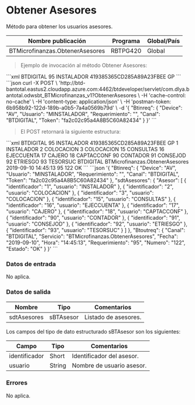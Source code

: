 # Obtener Asesores 

Método para obtener los usuarios asesores. 

Nombre publicación | Programa | Global/País 
--------- | ----------- | ----------- 
BTMicrofinanzas.ObtenerAsesores |  RBTPG420  | Global 

> Ejemplo de invocación al método Obtener Asesores: 

<code-group> 
<code-block title="XML" active> 
```xml 
<soapenv:Envelope xmlns:soapenv="http://schemas.xmlsoap.org/soap/envelope/" xmlns:bts="http://uy.com.dlya.bantotal/BTSOA/"> 
   <soapenv:Header/> 
   <soapenv:Body> 
      <bts:BTMicrofinanzas.ObtenerAsesores> 
         <bts:Btinreq> 
            <bts:Canal>BTDIGITAL</bts:Canal> 
            <bts:Requerimiento>95</bts:Requerimiento> 
            <bts:Usuario>INSTALADOR</bts:Usuario> 
            <bts:Token>419385365CD285A89A23FBEE</bts:Token> 
            <bts:Device>GP</bts:Device> 
         </bts:Btinreq> 
      </bts:BTMicrofinanzas.ObtenerAsesores> 
   </soapenv:Body> 
</soapenv:Envelope> 
``` 
</code-block> 

<code-block title="JSON"> 
```json 
curl -X POST \ 
  'http://btd-bantotal.eastus2.cloudapp.azure.com:4462/btdeveloper/servlet/com.dlya.bantotal.odwsbt_BTMicrofinanzas_v1?ObtenerAsesores \ 
  -H 'cache-control: no-cache' \ 
  -H 'content-type: application/json' \ 
  -H 'postman-token: 6b958b92-122d-189b-a0b5-7a4a0569b79d' \ 
  -d '{ 
	"Btinreq": { 
		"Device": "AV", 
		"Usuario": "MINSTALADOR", 
		"Requerimiento": "", 
		"Canal": "BTDIGITAL", 
		"Token": "fa2c02c95a4A8B5C60A82434" 
	} 
}' 
``` 
</code-block> 
</code-group> 

> El POST retornará la siguiente estructura: 

<code-group> 
<code-block title="XML" active> 
```xml 
<SOAP-ENV:Envelope xmlns:SOAP-ENV="http://schemas.xmlsoap.org/soap/envelope/" xmlns:xsd="http://www.w3.org/2001/XMLSchema" xmlns:SOAP-ENC="http://schemas.xmlsoap.org/soap/encoding/" xmlns:xsi="http://www.w3.org/2001/XMLSchema-instance"> 
   <SOAP-ENV:Body> 
      <BTMicrofinanzas.ObtenerAsesoresResponse> 
         <Btinreq> 
            <Canal>BTDIGITAL</Canal> 
            <Requerimiento>95</Requerimiento> 
            <Usuario>INSTALADOR</Usuario> 
            <Token>419385365CD285A89A23FBEE</Token> 
            <Device>GP</Device> 
         </Btinreq> 
         <sdtAsesores> 
            <Asesor> 
               <identificador>1</identificador> 
               <usuario>INSTALADOR</usuario> 
            </Asesor> 
            <Asesor> 
               <identificador>2</identificador> 
               <usuario>COLOCACION</usuario> 
            </Asesor> 
            <Asesor> 
               <identificador>3</identificador> 
               <usuario>COLOCACION</usuario> 
            </Asesor> 
            <Asesor> 
               <identificador>15</identificador> 
               <usuario>CONSULTAS</usuario> 
            </Asesor> 
            <Asesor> 
               <identificador>16</identificador> 
               <usuario>EJECCUENTA</usuario> 
            </Asesor> 
            <Asesor> 
               <identificador>17</identificador> 
               <usuario>CAJERO</usuario> 
            </Asesor> 
            <Asesor> 
               <identificador>18</identificador> 
               <usuario>CAPTACCONF</usuario> 
            </Asesor> 
            <Asesor> 
               <identificador>90</identificador> 
               <usuario>CONTADOR</usuario> 
            </Asesor> 
            <Asesor> 
               <identificador>91</identificador> 
               <usuario>CONSEJOD</usuario> 
            </Asesor> 
            <Asesor> 
               <identificador>92</identificador> 
               <usuario>ETRIESGO</usuario> 
            </Asesor> 
            <Asesor> 
               <identificador>93</identificador> 
               <usuario>TESORSUC</usuario> 
            </Asesor> 
         </sdtAsesores> 
         <Erroresnegocio></Erroresnegocio> 
         <Btoutreq> 
            <Canal>BTDIGITAL</Canal> 
            <Servicio>BTMicrofinanzas.ObtenerAsesores</Servicio> 
            <Fecha>2019-09-10</Fecha> 
            <Hora>14:45:13</Hora> 
            <Requerimiento>95</Requerimiento> 
            <Numero>122</Numero> 
            <Estado>OK</Estado> 
         </Btoutreq> 
      </BTMicrofinanzas.ObtenerAsesoresResponse> 
   </SOAP-ENV:Body> 
</SOAP-ENV:Envelope> 
``` 
</code-block> 

<code-block title="JSON"> 
```json 
'{ 
	"Btinreq": { 
		"Device": "AV", 
		"Usuario": "MINSTALADOR", 
		"Requerimiento": "", 
		"Canal": "BTDIGITAL", 
		"Token": "fa2c02c95a4A8B5C60A82434" 
	}, 
      "sdtAsesores": { 
        "Asesor": [ 
          { 
            "identificador": "1", 
            "usuario": "INSTALADOR" 
          }, 
          { 
            "identificador": "2", 
            "usuario": "COLOCACION" 
          }, 
          { 
            "identificador": "3", 
            "usuario": "COLOCACION" 
          }, 
          { 
            "identificador": "15", 
            "usuario": "CONSULTAS" 
          }, 
          { 
            "identificador": "16", 
            "usuario": "EJECCUENTA" 
          }, 
          { 
            "identificador": "17", 
            "usuario": "CAJERO" 
          }, 
          { 
            "identificador": "18", 
            "usuario": "CAPTACCONF" 
          }, 
          { 
            "identificador": "90", 
            "usuario": "CONTADOR" 
          }, 
          { 
            "identificador": "91", 
            "usuario": "CONSEJOD" 
          }, 
          { 
            "identificador": "92", 
            "usuario": "ETRIESGO" 
          }, 
          { 
            "identificador": "93", 
            "usuario": "TESORSUC" 
          } 
        ] 
      }, 
      "Btoutreq": { 
        "Canal": "BTDIGITAL", 
        "Servicio": "BTMicrofinanzas.ObtenerAsesores", 
        "Fecha": "2019-09-10", 
        "Hora": "14:45:13", 
        "Requerimiento": "95", 
        "Numero": "122", 
        "Estado": "OK" 
      } 
}' 
``` 
</code-block> 
</code-group> 

### Datos de entrada 

No aplica. 

### Datos de salida 

Nombre | Tipo | Comentarios 
--------- | ----------- | ----------- 
sdtAsesores | sBTAsesor | Listado de asesores. 

Los campos del tipo de dato estructurado sBTAsesor son los siguientes: 

Campo | Tipo | Comentarios 
--------- | ----------- | ----------- 
identificador | Short | Identificador del asesor. 
usuario | String | Nombre de usuario asesor. 

### Errores 

No aplica. 

 
